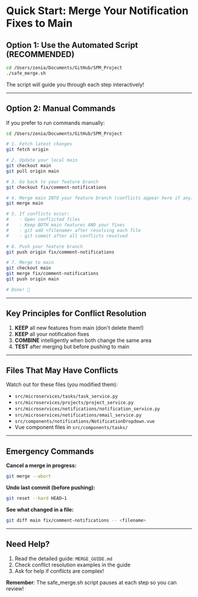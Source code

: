 # Quick Start: Merge Your Notification Fixes to Main

## Option 1: Use the Automated Script (RECOMMENDED)

```bash
cd /Users/zenia/Documents/GitHub/SPM_Project
./safe_merge.sh
```

The script will guide you through each step interactively!

---

## Option 2: Manual Commands

If you prefer to run commands manually:

```bash
cd /Users/zenia/Documents/GitHub/SPM_Project

# 1. Fetch latest changes
git fetch origin

# 2. Update your local main
git checkout main
git pull origin main

# 3. Go back to your feature branch
git checkout fix/comment-notifications

# 4. Merge main INTO your feature branch (conflicts appear here if any)
git merge main

# 5. If conflicts occur:
#    - Open conflicted files
#    - Keep BOTH main features AND your fixes
#    - git add <filename> after resolving each file
#    - git commit after all conflicts resolved

# 6. Push your feature branch
git push origin fix/comment-notifications

# 7. Merge to main
git checkout main
git merge fix/comment-notifications
git push origin main

# Done! 🎉
```

---

## Key Principles for Conflict Resolution

1. **KEEP** all new features from main (don't delete them!)
2. **KEEP** all your notification fixes
3. **COMBINE** intelligently when both change the same area
4. **TEST** after merging but before pushing to main

---

## Files That May Have Conflicts

Watch out for these files (you modified them):
- `src/microservices/tasks/task_service.py`
- `src/microservices/projects/project_service.py`
- `src/microservices/notifications/notification_service.py`
- `src/microservices/notifications/email_service.py`
- `src/components/notifications/NotificationDropdown.vue`
- Vue component files in `src/components/tasks/`

---

## Emergency Commands

**Cancel a merge in progress:**
```bash
git merge --abort
```

**Undo last commit (before pushing):**
```bash
git reset --hard HEAD~1
```

**See what changed in a file:**
```bash
git diff main fix/comment-notifications -- <filename>
```

---

## Need Help?

1. Read the detailed guide: `MERGE_GUIDE.md`
2. Check conflict resolution examples in the guide
3. Ask for help if conflicts are complex!

**Remember**: The safe_merge.sh script pauses at each step so you can review!

